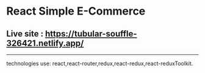 # React Simple E-Commerce
## Live site : https://tubular-souffle-326421.netlify.app/
***
technologies use: react,react-router,redux,react-redux,react-reduxToolkit.

